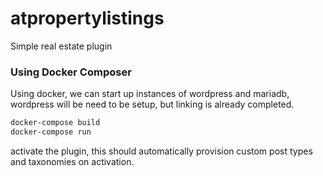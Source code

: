 # atpropertylistings

Simple real estate plugin

### Using Docker Composer

Using docker, we can start up instances of wordpress and mariadb, wordpress
will be need to be setup, but linking is already completed.

```bash
docker-compose build
docker-compose run
```

activate the plugin, this should automatically provision custom post types and 
taxonomies on activation. 

